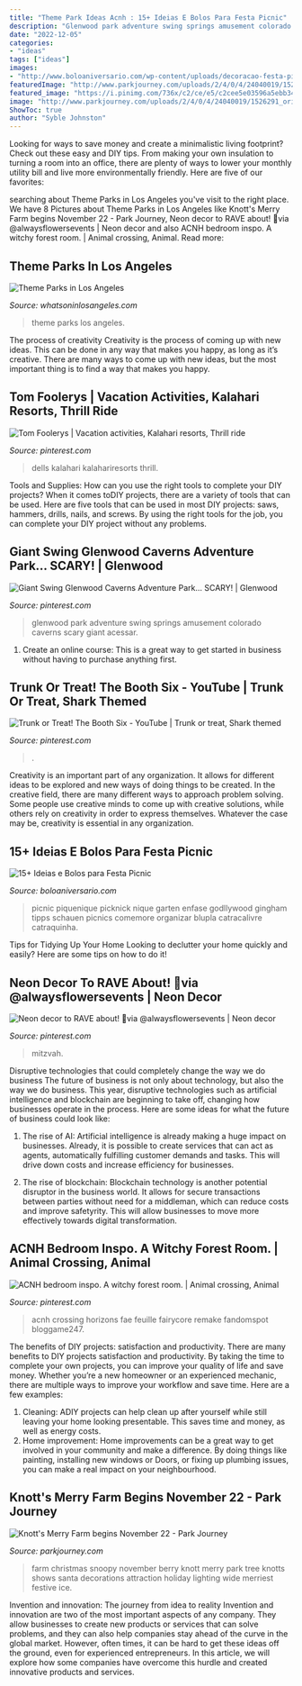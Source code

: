 ```yaml
---
title: "Theme Park Ideas Acnh : 15+ Ideias E Bolos Para Festa Picnic"
description: "Glenwood park adventure swing springs amusement colorado caverns scary giant acessar"
date: "2022-12-05"
categories:
- "ideas"
tags: ["ideas"]
images:
- "http://www.boloaniversario.com/wp-content/uploads/decoracao-festa-picnic-7.jpg"
featuredImage: "http://www.parkjourney.com/uploads/2/4/0/4/24040019/1526291_orig.jpg"
featured_image: "https://i.pinimg.com/736x/c2/ce/e5/c2cee5e03596a5ebb34d0c5439464e62.jpg"
image: "http://www.parkjourney.com/uploads/2/4/0/4/24040019/1526291_orig.jpg"
ShowToc: true
author: "Syble Johnston"
---
```



Looking for ways to save money and create a minimalistic living footprint? Check out these easy and DIY tips. From making your own insulation to turning a room into an office, there are plenty of ways to lower your monthly utility bill and live more environmentally friendly. Here are five of our favorites: 

	

		
searching about Theme Parks in Los Angeles you've visit to the right place. We have 8 Pictures about Theme Parks in Los Angeles like Knott&#039;s Merry Farm begins November 22 - Park Journey, Neon decor to RAVE about! 📸via @alwaysflowersevents | Neon decor and also ACNH bedroom inspo. A witchy forest room. | Animal crossing, Animal. Read more:
		
    
## Theme Parks In Los Angeles

<img loading=lazy src="https://www.whatsoninlosangeles.com/wp-content/uploads/2017/07/Theme-Parks-2.jpg" onerror="this.onerror=null;this.src='https://tse4.mm.bing.net/th?id=OIP.giT9OCugVaxlQWIJjh0ZuAEyDM&amp;pid=15.1';" alt="Theme Parks in Los Angeles">

_Source: whatsoninlosangeles.com_

>theme parks los angeles. 

	

The process of creativity
Creativity is the process of coming up with new ideas. This can be done in any way that makes you happy, as long as it’s creative. There are many ways to come up with new ideas, but the most important thing is to find a way that makes you happy.

    
## Tom Foolerys | Vacation Activities, Kalahari Resorts, Thrill Ride

<img loading=lazy src="https://i.pinimg.com/736x/2a/f9/36/2af936d827940a68370e07f34cf25c9e.jpg" onerror="this.onerror=null;this.src='https://tse4.mm.bing.net/th?id=OIP.tdDGb6sozF-qUknOfWJoNgHaDF&amp;pid=15.1';" alt="Tom Foolerys | Vacation activities, Kalahari resorts, Thrill ride">

_Source: pinterest.com_

>dells kalahari kalahariresorts thrill. 

	

Tools and Supplies: How can you use the right tools to complete your DIY projects?
When it comes toDIY projects, there are a variety of tools that can be used. Here are five tools that can be used in most DIY projects: saws, hammers, drills, nails, and screws. By using the right tools for the job, you can complete your DIY project without any problems.

    
## Giant Swing Glenwood Caverns Adventure Park... SCARY! | Glenwood

<img loading=lazy src="https://i.pinimg.com/736x/e9/82/23/e982230171904806dab58d4adb94a288--the-giants-amusement-parks.jpg" onerror="this.onerror=null;this.src='https://tse3.mm.bing.net/th?id=OIP.QQQSIAeJWJ7Eph4ECuL-2wHaJ6&amp;pid=15.1';" alt="Giant Swing Glenwood Caverns Adventure Park... SCARY! | Glenwood">

_Source: pinterest.com_

>glenwood park adventure swing springs amusement colorado caverns scary giant acessar. 

	

1. Create an online course: This is a great way to get started in business without having to purchase anything first.

    
## Trunk Or Treat! The Booth Six - YouTube | Trunk Or Treat, Shark Themed

<img loading=lazy src="https://i.pinimg.com/736x/a3/db/46/a3db468c98157ecd04c09abaf13cc029.jpg" onerror="this.onerror=null;this.src='https://tse1.mm.bing.net/th?id=OIP.mY6IC_Mzxe8NWz3aOavfLwHaJ3&amp;pid=15.1';" alt="Trunk or Treat! The Booth Six - YouTube | Trunk or treat, Shark themed">

_Source: pinterest.com_

>. 

	

Creativity is an important part of any organization. It allows for different ideas to be explored and new ways of doing things to be created. In the creative field, there are many different ways to approach problem solving. Some people use creative minds to come up with creative solutions, while others rely on creativity in order to express themselves. Whatever the case may be, creativity is essential in any organization.

    
## 15+ Ideias E Bolos Para Festa Picnic

<img loading=lazy src="http://www.boloaniversario.com/wp-content/uploads/decoracao-festa-picnic-7.jpg" onerror="this.onerror=null;this.src='https://tse3.mm.bing.net/th?id=OIP.TLwcCs2pXqqLbbDx14C9OwHaLH&amp;pid=15.1';" alt="15+ Ideias e Bolos para Festa Picnic">

_Source: boloaniversario.com_

>picnic piquenique picknick nique garten enfase godllywood gingham tipps schauen picnics comemore organizar blupla catracalivre catraquinha. 

	

Tips for Tidying Up Your Home
Looking to declutter your home quickly and easily? Here are some tips on how to do it!

    
## Neon Decor To RAVE About! 📸via @alwaysflowersevents | Neon Decor

<img loading=lazy src="https://i.pinimg.com/736x/c2/ce/e5/c2cee5e03596a5ebb34d0c5439464e62.jpg" onerror="this.onerror=null;this.src='https://tse2.mm.bing.net/th?id=OIP.ObfwzPgwX14CNu-H2XjjZgHaHY&amp;pid=15.1';" alt="Neon decor to RAVE about! 📸via @alwaysflowersevents | Neon decor">

_Source: pinterest.com_

>mitzvah. 

	

Disruptive technologies that could completely change the way we do business
The future of business is not only about technology, but also the way we do business. This year, disruptive technologies such as artificial intelligence and blockchain are beginning to take off, changing how businesses operate in the process. Here are some ideas for what the future of business could look like:
1. The rise of AI: Artificial intelligence is already making a huge impact on businesses. Already, it is possible to create services that can act as agents, automatically fulfilling customer demands and tasks. This will drive down costs and increase efficiency for businesses.

2. The rise of blockchain: Blockchain technology is another potential disruptor in the business world. It allows for secure transactions between parties without need for a middleman, which can reduce costs and improve safetyrity. This will allow businesses to move more effectively towards digital transformation.


    
## ACNH Bedroom Inspo. A Witchy Forest Room. | Animal Crossing, Animal

<img loading=lazy src="https://i.pinimg.com/736x/b7/74/d8/b774d891c7840e278fd38baf4fe8b74c.jpg" onerror="this.onerror=null;this.src='https://tse4.mm.bing.net/th?id=OIP.YUd3lWusS590Uhdr0-V3uAHaEK&amp;pid=15.1';" alt="ACNH bedroom inspo. A witchy forest room. | Animal crossing, Animal">

_Source: pinterest.com_

>acnh crossing horizons fae feuille fairycore remake fandomspot bloggame247. 

	

The benefits of DIY projects: satisfaction and productivity.
There are many benefits to DIY projects satisfaction and productivity. By taking the time to complete your own projects, you can improve your quality of life and save money. Whether you’re a new homeowner or an experienced mechanic, there are multiple ways to improve your workflow and save time. Here are a few examples: 
1. Cleaning: ADIY projects can help clean up after yourself while still leaving your home looking presentable. This saves time and money, as well as energy costs. 
2. Home improvement: Home improvements can be a great way to get involved in your community and make a difference. By doing things like painting, installing new windows or Doors, or fixing up plumbing issues, you can make a real impact on your neighbourhood. 

    
## Knott&#039;s Merry Farm Begins November 22 - Park Journey

<img loading=lazy src="http://www.parkjourney.com/uploads/2/4/0/4/24040019/1526291_orig.jpg" onerror="this.onerror=null;this.src='https://tse1.mm.bing.net/th?id=OIP.oXqmXTjKauLUvKfkQjPL5QHaE7&amp;pid=15.1';" alt="Knott&#039;s Merry Farm begins November 22 - Park Journey">

_Source: parkjourney.com_

>farm christmas snoopy november berry knott merry park tree knotts shows santa decorations attraction holiday lighting wide merriest festive ice. 

	

Invention and innovation: The journey from idea to reality
Invention and innovation are two of the most important aspects of any company. They allow businesses to create new products or services that can solve problems, and they can also help companies stay ahead of the curve in the global market. However, often times, it can be hard to get these ideas off the ground, even for experienced entrepreneurs. In this article, we will explore how some companies have overcome this hurdle and created innovative products and services.

